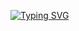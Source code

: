 [![Typing SVG](https://readme-typing-svg.demolab.com?font=Montserrat&size=42&duration=3000&pause=1000&color=1E98FF&background=8996FF00&center=true&vCenter=true&multiline=true&width=810&height=181&lines=Hi+there+%F0%9F%91%8B%F0%9F%8F%BB;Welcome+to+Guruji's+organization)](https://git.io/typing-svg)


